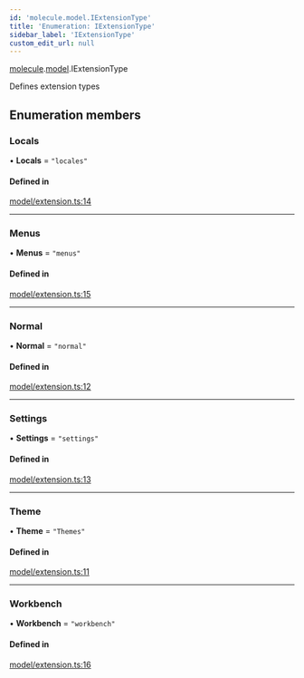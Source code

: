 ```yaml
---
id: 'molecule.model.IExtensionType'
title: 'Enumeration: IExtensionType'
sidebar_label: 'IExtensionType'
custom_edit_url: null
---
```


[molecule](../namespaces/molecule).[model](../namespaces/molecule.model).IExtensionType

Defines extension types

## Enumeration members

### Locals

• **Locals** = `"locales"`

#### Defined in

[model/extension.ts:14](https://github.com/DTStack/molecule/blob/ff1a27ef/src/model/extension.ts#L14)

---

### Menus

• **Menus** = `"menus"`

#### Defined in

[model/extension.ts:15](https://github.com/DTStack/molecule/blob/ff1a27ef/src/model/extension.ts#L15)

---

### Normal

• **Normal** = `"normal"`

#### Defined in

[model/extension.ts:12](https://github.com/DTStack/molecule/blob/ff1a27ef/src/model/extension.ts#L12)

---

### Settings

• **Settings** = `"settings"`

#### Defined in

[model/extension.ts:13](https://github.com/DTStack/molecule/blob/ff1a27ef/src/model/extension.ts#L13)

---

### Theme

• **Theme** = `"Themes"`

#### Defined in

[model/extension.ts:11](https://github.com/DTStack/molecule/blob/ff1a27ef/src/model/extension.ts#L11)

---

### Workbench

• **Workbench** = `"workbench"`

#### Defined in

[model/extension.ts:16](https://github.com/DTStack/molecule/blob/ff1a27ef/src/model/extension.ts#L16)
